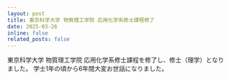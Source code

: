 ```yaml
---
layout: post
title: 東京科学大学 物質理工学院 応用化学系修士課程修了
date: 2025-03-26 
inline: false
related_posts: false
---
```


東京科学大学 物質理工学院 応用化学系修士課程を修了し、修士（理学）となりました。
学士1年の頃から6年間大変お世話になりました。
